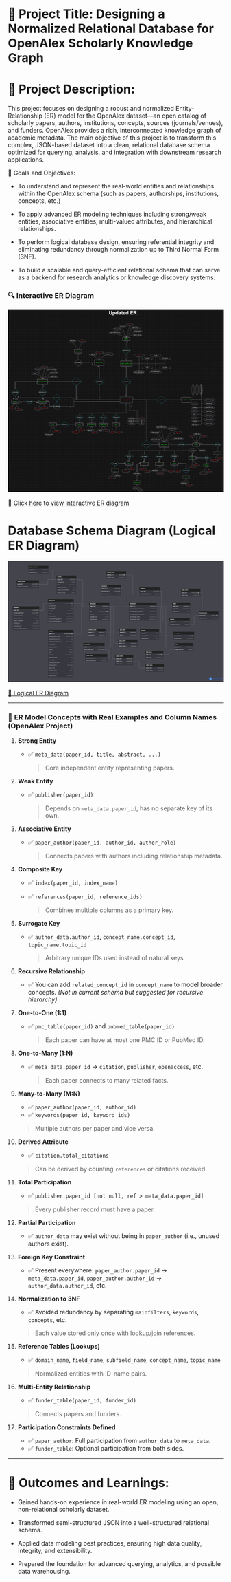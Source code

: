 # 📘 Project Title: Designing a Normalized Relational Database for OpenAlex Scholarly Knowledge Graph

# 📄 Project Description:

This project focuses on designing a robust and normalized Entity-Relationship (ER) model for the OpenAlex dataset—an open catalog of scholarly papers, authors, institutions, concepts, sources (journals/venues), and funders. OpenAlex provides a rich, interconnected knowledge graph of academic metadata. The main objective of this project is to transform this complex, JSON-based dataset into a clean, relational database schema optimized for querying, analysis, and integration with downstream research applications.

📌 Goals and Objectives:

- To understand and represent the real-world entities and relationships within the OpenAlex schema (such as papers, authorships, institutions, concepts, etc.)

- To apply advanced ER modeling techniques including strong/weak entities, associative entities, multi-valued attributes, and hierarchical relationships.

- To perform logical database design, ensuring referential integrity and eliminating redundancy through normalization up to Third Normal Form (3NF).

- To build a scalable and query-efficient relational schema that can serve as a backend for research analytics or knowledge discovery systems.


### 🔍 Interactive ER Diagram

![ER Diagram Preview](https://github.com/Gowtham-AI25/Finance_research_papers_database/blob/main/Finance_research_paper_image.jpg)


[📄 Click here to view interactive ER diagram](https://gowtham-ai25.github.io/Finance_research_papers_database/Finance_research_paper_11.drawio.html)

# Database Schema Diagram (Logical ER Diagram)

![Database Schema Diagram](https://github.com/Gowtham-AI25/Finance_research_papers_database/blob/main/Openalex_finance_database_dbml.png)

[📄 Logical ER Diagram ](https://gowtham-ai25.github.io/Finance_research_papers_database/openalex_database_dbml_diagram.html)


---

### 🔑 **ER Model Concepts with Real Examples and Column Names (OpenAlex Project)**

1. **Strong Entity**

   * ✅ `meta_data(paper_id, title, abstract, ...)`

     > Core independent entity representing papers.

2. **Weak Entity**

   * ✅ `publisher(paper_id)`

     > Depends on `meta_data.paper_id`, has no separate key of its own.

3. **Associative Entity**

   * ✅ `paper_author(paper_id, author_id, author_role)`

     > Connects papers with authors including relationship metadata.

4. **Composite Key**

   * ✅ `index(paper_id, index_name)`
   * ✅ `references(paper_id, reference_ids)`

     > Combines multiple columns as a primary key.

5. **Surrogate Key**

   * ✅ `author_data.author_id`, `concept_name.concept_id`, `topic_name.topic_id`

     > Arbitrary unique IDs used instead of natural keys.

6. **Recursive Relationship**

   * ✅ You can add `related_concept_id` in `concept_name` to model broader concepts.
     *(Not in current schema but suggested for recursive hierarchy)*


7. **One-to-One (1:1)**

   * ✅ `pmc_table(paper_id)` and `pubmed_table(paper_id)`

     > Each paper can have at most one PMC ID or PubMed ID.

8. **One-to-Many (1\:N)**

   * ✅ `meta_data.paper_id` → `citation`, `publisher`, `openaccess`, etc.

     > Each paper connects to many related facts.

9. **Many-to-Many (M\:N)**

    * ✅ `paper_author(paper_id, author_id)`
    * ✅ `keywords(paper_id, keyword_ids)`

    > Multiple authors per paper and vice versa.

10. **Derived Attribute**

    * ✅ `citation.total_citations`

    > Can be derived by counting `references` or citations received.

11. **Total Participation**

    * ✅ `publisher.paper_id [not null, ref > meta_data.paper_id]`

    > Every publisher record must have a paper.

12. **Partial Participation**

    * ✅ `author_data` may exist without being in `paper_author` (i.e., unused authors exist).

13. **Foreign Key Constraint**

    * ✅ Present everywhere:
      `paper_author.paper_id` → `meta_data.paper_id`,
      `paper_author.author_id` → `author_data.author_id`, etc.

14. **Normalization to 3NF**

    * ✅ Avoided redundancy by separating `mainfilters`, `keywords`, `concepts`, etc.

    > Each value stored only once with lookup/join references.

15. **Reference Tables (Lookups)**

    * ✅ `domain_name`, `field_name`, `subfield_name`, `concept_name`, `topic_name`

    > Normalized entities with ID-name pairs.

16. **Multi-Entity Relationship**

    * ✅ `funder_table(paper_id, funder_id)`

    > Connects papers and funders.

17. **Participation Constraints Defined**

    * ✅ `paper_author`: Full participation from `author_data` to `meta_data`.
    * ✅ `funder_table`: Optional participation from both sides.

---


# 🧠 Outcomes and Learnings:

- Gained hands-on experience in real-world ER modeling using an open, non-relational scholarly dataset.

- Transformed semi-structured JSON into a well-structured relational schema.

- Applied data modeling best practices, ensuring high data quality, integrity, and extensibility.

- Prepared the foundation for advanced querying, analytics, and possible data warehousing.


